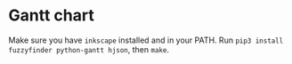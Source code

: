 # Gantt chart

Make sure you have `inkscape` installed and in your PATH.
Run `pip3 install fuzzyfinder python-gantt hjson`, then `make`.
